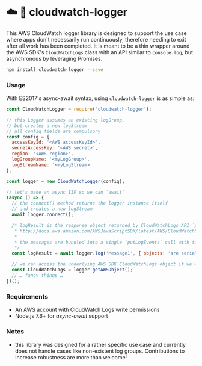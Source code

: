 # ☁️ 👀 cloudwatch-logger

This AWS CloudWatch logger library is designed to support the use case where apps don't necessarily run continuously, therefore needing to exit after all work has been completed. It is meant to be a thin wrapper around the AWS SDK's `CloudWatchLogs` class with an API similar to `console.log`, but asynchronous by leveraging Promises.

```bash
npm install cloudwatch-logger --save
```

### Usage

With ES2017's async-await syntax, using `cloudwatch-logger` is as simple as:

```js
const CloudWatchLogger = require('cloudwatch-logger');

// this Logger assumes an existing logGroup,
// but creates a new logStream
// all config fields are compulsory
const config = {
  accessKeyId: '<AWS accessKeyId>',
  secretAccessKey: '<AWS secret>',
  region: '<AWS region>',
  logGroupName: '<myLogGroup>',
  logStreamName: '<myLogStream>'
};

const logger = new CloudWatchLogger(config);

// let's make an async IIF so we can `await`
(async () => {
  // the connect() method returns the logger instance itself
  // and creates a new logStream
  await logger.connect();

  /* logResult is the response object returned by CloudWatchLogs API `putLogEvents` method, see:
   * http://docs.aws.amazon.com/AWSJavaScriptSDK/latest/AWS/CloudWatchLogs.html#putLogEvents-property
   *
   * the messages are bundled into a single `putLogEvents` call with timestamps set to current UNIX time
   */
  const logResult = await logger.log('Message1', { objects: 'are serialised to JSON' }, 123);

  // we can access the underlying AWS SDK CloudWatchLogs object if we want to do fancy things
  const CloudWatchLogs = logger.getAWSObject();
  // … fancy things …
})();

```

### Requirements

* An AWS account with CloudWatch Logs write permissions
* Node.js 7.6+ for *async-await* support


### Notes

* this library was designed for a rather specific use case and currently does not handle cases like non-existent log groups. Contributions to increase robustness are more than welcome!

